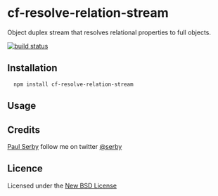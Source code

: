 # cf-resolve-relation-stream

Object duplex stream that resolves relational properties to full objects.

[![build status](https://secure.travis-ci.org/serby/cf-resolve-relation-stream.png)](http://travis-ci.org/serby/cf-resolve-relation-stream)

## Installation

      npm install cf-resolve-relation-stream

## Usage

## Credits
[Paul Serby](https://github.com/serby/) follow me on twitter [@serby](http://twitter.com/serby)

## Licence
Licensed under the [New BSD License](http://opensource.org/licenses/bsd-license.php)
